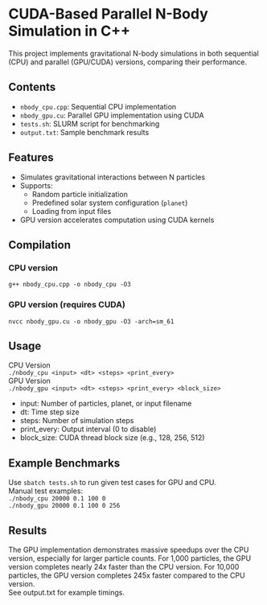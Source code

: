 # CUDA-Based Parallel N-Body Simulation in C++
This project implements gravitational N-body simulations in both sequential (CPU) and parallel (GPU/CUDA) versions, comparing their performance.
## Contents
- `nbody_cpu.cpp`: Sequential CPU implementation
- `nbody_gpu.cu`: Parallel GPU implementation using CUDA
- `tests.sh`: SLURM script for benchmarking
- `output.txt`: Sample benchmark results

## Features
- Simulates gravitational interactions between N particles
- Supports:
  - Random particle initialization
  - Predefined solar system configuration (`planet`)
  - Loading from input files
- GPU version accelerates computation using CUDA kernels

## Compilation
### CPU version
`g++ nbody_cpu.cpp -o nbody_cpu -O3`

### GPU version (requires CUDA)
`nvcc nbody_gpu.cu -o nbody_gpu -O3 -arch=sm_61`

## Usage
CPU Version\
`./nbody_cpu <input> <dt> <steps> <print_every>`\
GPU Version\
`./nbody_gpu <input> <dt> <steps> <print_every> <block_size>`

- input: Number of particles, planet, or input filename
- dt: Time step size
- steps: Number of simulation steps
- print_every: Output interval (0 to disable)
- block_size: CUDA thread block size (e.g., 128, 256, 512)

## Example Benchmarks
Use `sbatch tests.sh` to run given test cases for GPU and CPU.\
Manual test examples:\
`./nbody_cpu 20000 0.1 100 0`\
`./nbody_gpu 20000 0.1 100 0 256`

## Results
The GPU implementation demonstrates massive speedups over the CPU version, especially for larger particle counts. For 1,000 particles, the GPU version completes nearly 24x faster than the CPU version. For 10,000 particles, the GPU version completes 245x faster compared to the CPU version.\
See output.txt for example timings.
